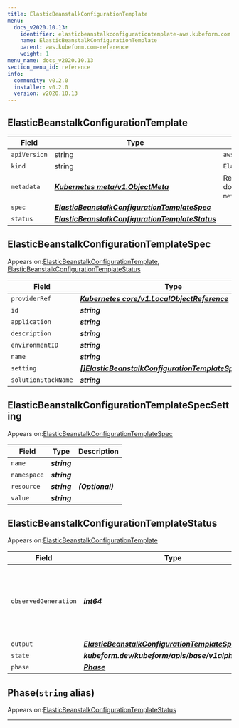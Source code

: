 ```yaml
---
title: ElasticBeanstalkConfigurationTemplate
menu:
  docs_v2020.10.13:
    identifier: elasticbeanstalkconfigurationtemplate-aws.kubeform.com
    name: ElasticBeanstalkConfigurationTemplate
    parent: aws.kubeform.com-reference
    weight: 1
menu_name: docs_v2020.10.13
section_menu_id: reference
info:
  community: v0.2.0
  installer: v0.2.0
  version: v2020.10.13
---
```


## ElasticBeanstalkConfigurationTemplate
| Field | Type | Description |
| ------ | ----- | ----------- |
| `apiVersion` | string | `aws.kubeform.com/v1alpha1` |
|    `kind` | string | `ElasticBeanstalkConfigurationTemplate` |
| `metadata` | ***[Kubernetes meta/v1.ObjectMeta](https://kubernetes.io/docs/reference/generated/kubernetes-api/v1.13/#objectmeta-v1-meta)***|Refer to the Kubernetes API documentation for the fields of the `metadata` field.|
| `spec` | ***[ElasticBeanstalkConfigurationTemplateSpec](#elasticbeanstalkconfigurationtemplatespec)***||
| `status` | ***[ElasticBeanstalkConfigurationTemplateStatus](#elasticbeanstalkconfigurationtemplatestatus)***||
## ElasticBeanstalkConfigurationTemplateSpec

Appears on:[ElasticBeanstalkConfigurationTemplate](#elasticbeanstalkconfigurationtemplate), [ElasticBeanstalkConfigurationTemplateStatus](#elasticbeanstalkconfigurationtemplatestatus)

| Field | Type | Description |
| ------ | ----- | ----------- |
| `providerRef` | ***[Kubernetes core/v1.LocalObjectReference](https://kubernetes.io/docs/reference/generated/kubernetes-api/v1.13/#localobjectreference-v1-core)***||
| `id` | ***string***||
| `application` | ***string***||
| `description` | ***string***| ***(Optional)*** |
| `environmentID` | ***string***| ***(Optional)*** |
| `name` | ***string***||
| `setting` | ***[[]ElasticBeanstalkConfigurationTemplateSpecSetting](#elasticbeanstalkconfigurationtemplatespecsetting)***| ***(Optional)*** |
| `solutionStackName` | ***string***| ***(Optional)*** |
## ElasticBeanstalkConfigurationTemplateSpecSetting

Appears on:[ElasticBeanstalkConfigurationTemplateSpec](#elasticbeanstalkconfigurationtemplatespec)

| Field | Type | Description |
| ------ | ----- | ----------- |
| `name` | ***string***||
| `namespace` | ***string***||
| `resource` | ***string***| ***(Optional)*** |
| `value` | ***string***||
## ElasticBeanstalkConfigurationTemplateStatus

Appears on:[ElasticBeanstalkConfigurationTemplate](#elasticbeanstalkconfigurationtemplate)

| Field | Type | Description |
| ------ | ----- | ----------- |
| `observedGeneration` | ***int64***| ***(Optional)*** Resource generation, which is updated on mutation by the API Server.|
| `output` | ***[ElasticBeanstalkConfigurationTemplateSpec](#elasticbeanstalkconfigurationtemplatespec)***| ***(Optional)*** |
| `state` | ***kubeform.dev/kubeform/apis/base/v1alpha1.State***| ***(Optional)*** |
| `phase` | ***[Phase](#phase)***| ***(Optional)*** |
## Phase(`string` alias)

Appears on:[ElasticBeanstalkConfigurationTemplateStatus](#elasticbeanstalkconfigurationtemplatestatus)

---
